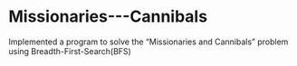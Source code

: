 # Missionaries---Cannibals
Implemented a program to solve the “Missionaries and Cannibals” problem using Breadth-First-Search(BFS) 

